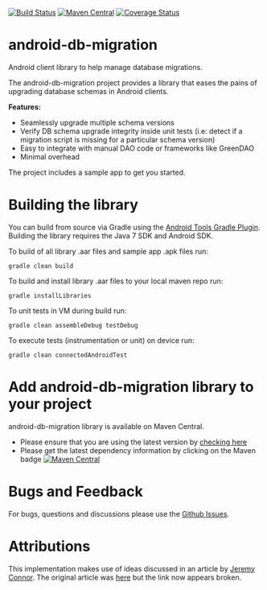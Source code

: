 [![Build Status](https://travis-ci.org/PalomaMobile/android-db-migration.svg)](https://travis-ci.org/PalomaMobile/android-db-migration)
[![Maven Central](https://maven-badges.herokuapp.com/maven-central/com.palomamobile/dbMigrationLib/badge.svg)](https://maven-badges.herokuapp.com/maven-central/com.palomamobile/dbMigrationLib)
[![Coverage Status](https://coveralls.io/repos/PalomaMobile/android-db-migration/badge.svg)](https://coveralls.io/r/PalomaMobile/android-db-migration)

# android-db-migration
Android client library to help manage database migrations.

The android-db-migration project provides a library that eases the pains of upgrading database schemas in Android clients.

__Features:__

* Seamlessly upgrade multiple schema versions
* Verify DB schema upgrade integrity inside unit tests (i.e: detect if a migration script is missing for a particular schema version) 
* Easy to integrate with manual DAO code or frameworks like GreenDAO
* Minimal overhead

The project includes a sample app to get you started.

# Building the library

You can build from source via Gradle using the [Android Tools Gradle Plugin](http://tools.android.com/tech-docs/new-build-system/user-guide#TOC-Dependencies-Android-Libraries-and-Multi-project-setup). 
Building the library requires the Java 7 SDK and Android SDK.

To build of all library .aar files and sample app .apk files run:

`gradle clean build`

To build and install library .aar files to your local maven repo run:

`gradle installLibraries`

To unit tests in VM during build run:

`gradle clean assembleDebug testDebug`

To execute tests (instrumentation or unit) on device run:

`gradle clean connectedAndroidTest`

# Add android-db-migration library to your project

android-db-migration library is available on Maven Central.

* Please ensure that you are using the latest version by [checking here](http://search.maven.org/#search%7Cga%7C1%7Cg%3A%22com.palomamobile%22%20AND%20a%3A%22dbMigrationLib%22)
* Please get the latest dependency information by clicking on the Maven badge [![Maven Central](https://maven-badges.herokuapp.com/maven-central/com.palomamobile/dbMigrationLib/badge.svg)](https://maven-badges.herokuapp.com/maven-central/com.palomamobile/dbMigrationLib)

# Bugs and Feedback

For bugs, questions and discussions please use the [Github Issues](https://github.com/PalomaMobile/android-db-migration/issues).

# Attributions
This implementation makes use of ideas discussed in an article by [Jeremy Connor](https://plus.google.com/u/0/+JeremyConnor/posts). The original article was [here](http://www.androidanalyse.com/greendao-schema-migration/) but the link now appears broken.
